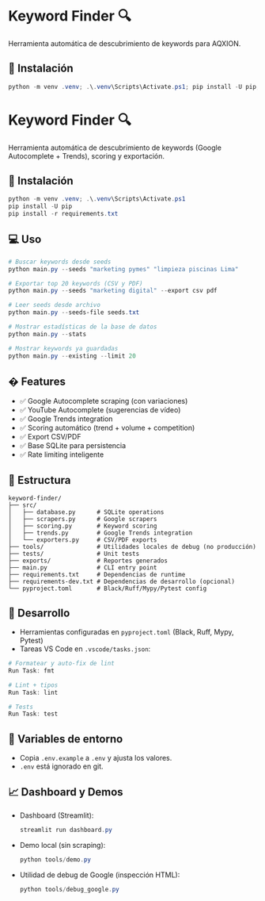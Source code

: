 # Keyword Finder 🔍

Herramienta automática de descubrimiento de keywords para AQXION.

## 🚀 Instalación

```powershell
python -m venv .venv; .\.venv\Scripts\Activate.ps1; pip install -U pip; pip install -r requirements.txt
```
# Keyword Finder 🔍

Herramienta automática de descubrimiento de keywords (Google Autocomplete + Trends), scoring y exportación.

## 🚀 Instalación

```powershell
python -m venv .venv; .\.venv\Scripts\Activate.ps1
pip install -U pip
pip install -r requirements.txt
```

## 💻 Uso

```powershell
# Buscar keywords desde seeds
python main.py --seeds "marketing pymes" "limpieza piscinas Lima"

# Exportar top 20 keywords (CSV y PDF)
python main.py --seeds "marketing digital" --export csv pdf

# Leer seeds desde archivo
python main.py --seeds-file seeds.txt

# Mostrar estadísticas de la base de datos
python main.py --stats

# Mostrar keywords ya guardadas
python main.py --existing --limit 20
```

## � Features

- ✅ Google Autocomplete scraping (con variaciones)
- ✅ YouTube Autocomplete (sugerencias de vídeo)
- ✅ Google Trends integration
- ✅ Scoring automático (trend + volume + competition)
- ✅ Export CSV/PDF
- ✅ Base SQLite para persistencia
- ✅ Rate limiting inteligente

## 📁 Estructura

```
keyword-finder/
├── src/
│   ├── database.py      # SQLite operations
│   ├── scrapers.py      # Google scrapers
│   ├── scoring.py       # Keyword scoring
│   ├── trends.py        # Google Trends integration
│   └── exporters.py     # CSV/PDF exports
├── tools/               # Utilidades locales de debug (no producción)
├── tests/               # Unit tests
├── exports/             # Reportes generados
├── main.py              # CLI entry point
├── requirements.txt     # Dependencias de runtime
├── requirements-dev.txt # Dependencias de desarrollo (opcional)
└── pyproject.toml       # Black/Ruff/Mypy/Pytest config
```

## 🧪 Desarrollo

- Herramientas configuradas en `pyproject.toml` (Black, Ruff, Mypy, Pytest)
- Tareas VS Code en `.vscode/tasks.json`:

```powershell
# Formatear y auto-fix de lint
Run Task: fmt

# Lint + tipos
Run Task: lint

# Tests
Run Task: test
```

## 🔐 Variables de entorno

- Copia `.env.example` a `.env` y ajusta los valores.
- `.env` está ignorado en git.

## 📈 Dashboard y Demos

- Dashboard (Streamlit):
	```powershell
	streamlit run dashboard.py
	```
- Demo local (sin scraping):
	```powershell
	python tools/demo.py
	```
- Utilidad de debug de Google (inspección HTML):
	```powershell
	python tools/debug_google.py
	```
